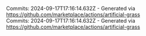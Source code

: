 Commits: 2024-09-17T17:16:14.632Z - Generated via https://github.com/marketplace/actions/artificial-grass
<br>
Commits: 2024-09-17T17:16:14.632Z - Generated via https://github.com/marketplace/actions/artificial-grass
<br>
